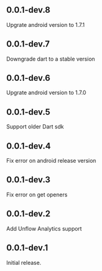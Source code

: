 ## 0.0.1-dev.8
Upgrate android version to 1.7.1

## 0.0.1-dev.7
Downgrade dart to a stable version

## 0.0.1-dev.6
Upgrate android version to 1.7.0

## 0.0.1-dev.5
Support older Dart sdk

## 0.0.1-dev.4
Fix error on android release version

## 0.0.1-dev.3
Fix error on get openers

## 0.0.1-dev.2
Add Unflow Analytics support

## 0.0.1-dev.1
Initial release.
